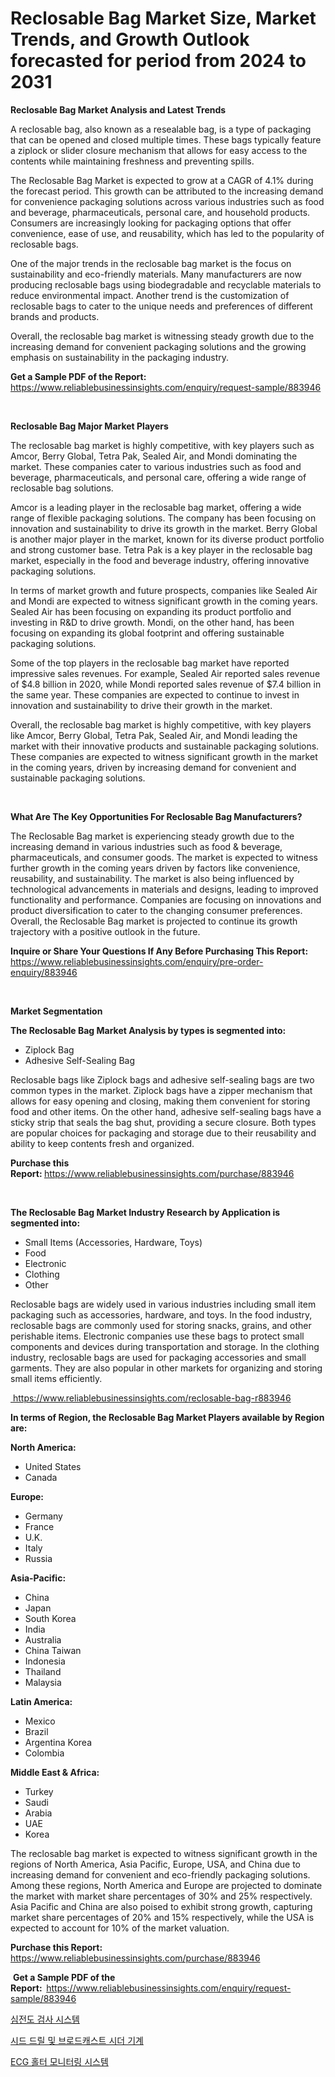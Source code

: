 <p><h1>Reclosable Bag Market Size, Market Trends, and Growth Outlook forecasted for period from 2024 to 2031</h1></p><p><strong>Reclosable Bag Market Analysis and Latest Trends</strong></p>
<p><p>A reclosable bag, also known as a resealable bag, is a type of packaging that can be opened and closed multiple times. These bags typically feature a ziplock or slider closure mechanism that allows for easy access to the contents while maintaining freshness and preventing spills.</p><p>The Reclosable Bag Market is expected to grow at a CAGR of 4.1% during the forecast period. This growth can be attributed to the increasing demand for convenience packaging solutions across various industries such as food and beverage, pharmaceuticals, personal care, and household products. Consumers are increasingly looking for packaging options that offer convenience, ease of use, and reusability, which has led to the popularity of reclosable bags.</p><p>One of the major trends in the reclosable bag market is the focus on sustainability and eco-friendly materials. Many manufacturers are now producing reclosable bags using biodegradable and recyclable materials to reduce environmental impact. Another trend is the customization of reclosable bags to cater to the unique needs and preferences of different brands and products.</p><p>Overall, the reclosable bag market is witnessing steady growth due to the increasing demand for convenient packaging solutions and the growing emphasis on sustainability in the packaging industry.</p></p>
<p><strong>Get a Sample PDF of the Report:&nbsp;</strong> <a href="https://www.reliablebusinessinsights.com/enquiry/request-sample/883946">https://www.reliablebusinessinsights.com/enquiry/request-sample/883946</a></p>
<p>&nbsp;</p>
<p><strong>Reclosable Bag Major Market Players</strong></p>
<p><p>The reclosable bag market is highly competitive, with key players such as Amcor, Berry Global, Tetra Pak, Sealed Air, and Mondi dominating the market. These companies cater to various industries such as food and beverage, pharmaceuticals, and personal care, offering a wide range of reclosable bag solutions. </p><p>Amcor is a leading player in the reclosable bag market, offering a wide range of flexible packaging solutions. The company has been focusing on innovation and sustainability to drive its growth in the market. Berry Global is another major player in the market, known for its diverse product portfolio and strong customer base. Tetra Pak is a key player in the reclosable bag market, especially in the food and beverage industry, offering innovative packaging solutions. </p><p>In terms of market growth and future prospects, companies like Sealed Air and Mondi are expected to witness significant growth in the coming years. Sealed Air has been focusing on expanding its product portfolio and investing in R&D to drive growth. Mondi, on the other hand, has been focusing on expanding its global footprint and offering sustainable packaging solutions.</p><p>Some of the top players in the reclosable bag market have reported impressive sales revenues. For example, Sealed Air reported sales revenue of $4.8 billion in 2020, while Mondi reported sales revenue of $7.4 billion in the same year. These companies are expected to continue to invest in innovation and sustainability to drive their growth in the market. </p><p>Overall, the reclosable bag market is highly competitive, with key players like Amcor, Berry Global, Tetra Pak, Sealed Air, and Mondi leading the market with their innovative products and sustainable packaging solutions. These companies are expected to witness significant growth in the market in the coming years, driven by increasing demand for convenient and sustainable packaging solutions.</p></p>
<p>&nbsp;</p>
<p><strong>What Are The Key Opportunities For Reclosable Bag Manufacturers?</strong></p>
<p><p>The Reclosable Bag market is experiencing steady growth due to the increasing demand in various industries such as food & beverage, pharmaceuticals, and consumer goods. The market is expected to witness further growth in the coming years driven by factors like convenience, reusability, and sustainability. The market is also being influenced by technological advancements in materials and designs, leading to improved functionality and performance. Companies are focusing on innovations and product diversification to cater to the changing consumer preferences. Overall, the Reclosable Bag market is projected to continue its growth trajectory with a positive outlook in the future.</p></p>
<p><strong>Inquire or Share Your Questions If Any Before Purchasing This Report:</strong> <a href="https://www.reliablebusinessinsights.com/enquiry/pre-order-enquiry/883946">https://www.reliablebusinessinsights.com/enquiry/pre-order-enquiry/883946</a></p>
<p>&nbsp;</p>
<p><strong>Market Segmentation</strong></p>
<p><strong>The Reclosable Bag Market Analysis by types is segmented into:</strong></p>
<p><ul><li>Ziplock Bag</li><li>Adhesive Self-Sealing Bag</li></ul></p>
<p><p>Reclosable bags like Ziplock bags and adhesive self-sealing bags are two common types in the market. Ziplock bags have a zipper mechanism that allows for easy opening and closing, making them convenient for storing food and other items. On the other hand, adhesive self-sealing bags have a sticky strip that seals the bag shut, providing a secure closure. Both types are popular choices for packaging and storage due to their reusability and ability to keep contents fresh and organized.</p></p>
<p><strong>Purchase this Report:&nbsp;</strong><a href="https://www.reliablebusinessinsights.com/purchase/883946">https://www.reliablebusinessinsights.com/purchase/883946</a></p>
<p>&nbsp;</p>
<p><strong>The Reclosable Bag Market Industry Research by Application is segmented into:</strong></p>
<p><ul><li>Small Items (Accessories, Hardware, Toys)</li><li>Food</li><li>Electronic</li><li>Clothing</li><li>Other</li></ul></p>
<p><p>Reclosable bags are widely used in various industries including small item packaging such as accessories, hardware, and toys. In the food industry, reclosable bags are commonly used for storing snacks, grains, and other perishable items. Electronic companies use these bags to protect small components and devices during transportation and storage. In the clothing industry, reclosable bags are used for packaging accessories and small garments. They are also popular in other markets for organizing and storing small items efficiently.</p></p>
<p><a href="https://www.reliablebusinessinsights.com/reclosable-bag-r883946">&nbsp;https://www.reliablebusinessinsights.com/reclosable-bag-r883946</a></p>
<p><strong>In terms of Region, the Reclosable Bag Market Players available by Region are:</strong></p>
<p>
    <p> <strong> North America: </strong>
        <ul>
            <li>United States</li>
            <li>Canada</li>
        </ul>
        </p> 
    <p> <strong> Europe: </strong>
        <ul>
            <li>Germany</li>
            <li>France</li>
            <li>U.K.</li>
            <li>Italy</li>
            <li>Russia</li>
        </ul>
        </p> 
    <p> <strong> Asia-Pacific: </strong>
        <ul>
            <li>China</li>
            <li>Japan</li>
            <li>South Korea</li>
            <li>India</li>
            <li>Australia</li>
            <li>China Taiwan</li>
            <li>Indonesia</li>
            <li>Thailand</li>
            <li>Malaysia</li>
        </ul>
        </p> 
    <p> <strong> Latin America: </strong>
        <ul>
            <li>Mexico</li>
            <li>Brazil</li>
            <li>Argentina Korea</li>
            <li>Colombia</li>
        </ul>
        </p> 
    <p> <strong> Middle East & Africa: </strong>
        <ul>
            <li>Turkey</li>
            <li>Saudi</li>
            <li>Arabia</li>
            <li>UAE</li>
            <li>Korea</li>
        </ul>
    </p>
    </p>
<p><p>The reclosable bag market is expected to witness significant growth in the regions of North America, Asia Pacific, Europe, USA, and China due to increasing demand for convenient and eco-friendly packaging solutions. Among these regions, North America and Europe are projected to dominate the market with market share percentages of 30% and 25% respectively. Asia Pacific and China are also poised to exhibit strong growth, capturing market share percentages of 20% and 15% respectively, while the USA is expected to account for 10% of the market valuation.</p></p>
<p><strong>Purchase this Report: </strong><a href="https://www.reliablebusinessinsights.com/purchase/883946">https://www.reliablebusinessinsights.com/purchase/883946</a></p>
<p>&nbsp;<strong>Get a Sample PDF of the Report:&nbsp;&nbsp;</strong><a href="https://www.reliablebusinessinsights.com/enquiry/request-sample/883946">https://www.reliablebusinessinsights.com/enquiry/request-sample/883946</a></p>
<p><strong></strong></p>
<p><p><a href="https://github.com/AlbertotDouglas44367/Market-Research-Report-List-3/blob/main/806418083277.md">심전도 검사 시스템</a></p><p><a href="https://github.com/vanessagrant665567/Market-Research-Report-List-2/blob/main/222939083279.md">시드 드릴 및 브로드캐스트 시더 기계</a></p><p><a href="https://github.com/raap8632/Market-Research-Report-List-3/blob/main/455582183278.md">ECG 홀터 모니터링 시스템</a></p></p>